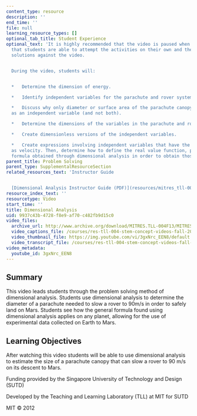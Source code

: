 ```yaml
---
content_type: resource
description: ''
end_time: ''
file: null
learning_resource_types: []
optional_tab_title: Student Experience
optional_text: 'It is highly recommended that the video is paused when prompted so
  that students are able to attempt the activities on their own and then check their
  solutions against the video.


  During the video, students will:


  *   Determine the dimension of energy.

  *   Identify independent variables for the parachute and rover system.

  *   Discuss why only diameter or surface area of the parachute canopy can be specified
  as an independent variable (and not both).

  *   Determine the dimensions of the variables in the parachute and rover system.

  *   Create dimensionless versions of the independent variables.

  *   Create expressions involving independent variables that have the same dimension
  as velocity. Then, determine how to define the real value function, phi, in the
  formula obtained through dimensional analysis in order to obtain those expressions.'
parent_title: Problem Solving
parent_type: SupplementalResourceSection
related_resources_text: 'Instructor Guide


  [Dimensional Analysis Instructor Guide (PDF)](resources/mitres_tll-004f13_danly_ig)'
resource_index_text: ''
resourcetype: Video
start_time: ''
title: Dimensional Analysis
uid: 9937c43b-4728-f8e9-af70-c482fb9d15c0
video_files:
  archive_url: http://www.archive.org/download/MITRES.TLL-004F13/MITRES_TLL-004F13_dimensional_analysis_300k.mp4
  video_captions_file: /courses/res-tll-004-stem-concept-videos-fall-2013/e7449cca26bf53309c715574b070aa36_3gxNrc_EEN8.vtt
  video_thumbnail_file: https://img.youtube.com/vi/3gxNrc_EEN8/default.jpg
  video_transcript_file: /courses/res-tll-004-stem-concept-videos-fall-2013/92319fbc0c5889a24a6678675c828c55_3gxNrc_EEN8.pdf
video_metadata:
  youtube_id: 3gxNrc_EEN8
---
```


Summary
-------

This video leads students through the problem solving method of dimensional analysis. Students use dimensional analysis to determine the diameter of a parachute needed to slow a rover to 90m/s in order to safely land on Mars. Students see how the general formula found using dimensional analysis applies on any planet, allowing for the use of experimental data collected on Earth to Mars.

Learning Objectives
-------------------

After watching this video students will be able to use dimensional analysis to estimate the size of a parachute canopy that can slow a rover to 90 m/s on its descent to Mars.

Funding provided by the Singapore University of Technology and Design (SUTD)

Developed by the Teaching and Learning Laboratory (TLL) at MIT for SUTD

MIT © 2012